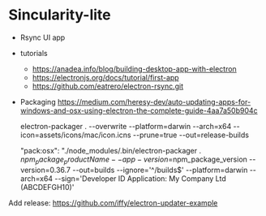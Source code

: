 # Sincularity-lite
- Rsync UI app

* tutorials
  * https://anadea.info/blog/building-desktop-app-with-electron
  * https://electronjs.org/docs/tutorial/first-app
  * https://github.com/eatrero/electron-rsync.git


* Packaging
  https://medium.com/heresy-dev/auto-updating-apps-for-windows-and-osx-using-electron-the-complete-guide-4aa7a50b904c

    electron-packager . --overwrite --platform=darwin --arch=x64 --icon=assets/icons/mac/icon.icns --prune=true --out=release-builds

    "pack:osx": "./node_modules/.bin/electron-packager . $npm_package_productName --app-version=$npm_package_version --version=0.36.7 --out=builds --ignore='^/builds$' --platform=darwin --arch=x64 --sign='Developer ID Application: My Company Ltd (ABCDEFGH10)'



Add release:
  https://github.com/iffy/electron-updater-example